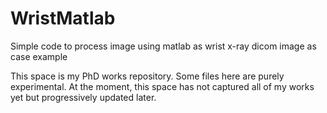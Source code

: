 # WristMatlab
Simple code to process image using matlab as wrist x-ray dicom image as case example 

This space is my PhD works repository. Some files here are purely experimental.
At the moment, this space has not captured all of my works yet but progressively updated later. 

